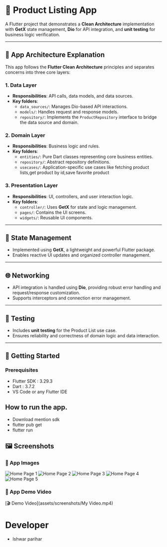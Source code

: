 # 🛒 Product Listing App

A Flutter project that demonstrates a **Clean Architecture** implementation with **GetX** state management, **Dio** for API integration, and **unit testing** for business logic verification.

---

## 🧱 App Architecture Explanation

This app follows the **Flutter Clean Architecture** principles and separates concerns into three core layers:

### 1. **Data Layer**

- **Responsibilities**: API calls, data models, and data sources.
- **Key folders**:
  - `data_sources/`: Manages Dio-based API interactions.
  - `models/`: Handles request and response models.
  - `repository/`: Implements the `ProductRepository` interface to bridge the data source and domain.

### 2. **Domain Layer**

- **Responsibilities**: Business logic and rules.
- **Key folders**:
  - `entities/`: Pure Dart classes representing core business entities.
  - `repository/`: Abstract repository definitions.
  - `usecases/`: Application-specific use cases like fetching product lists,get product by id,save favorite product

### 3. **Presentation Layer**

- **Responsibilities**: UI, controllers, and user interaction logic.
- **Key folders**:
  - `controller/`: Uses **GetX** for state and logic management.
  - `pages/`: Contains the UI screens.
  - `widgets/`: Reusable UI components.

---

## 🧰 State Management

- Implemented using **GetX**, a lightweight and powerful Flutter package.
- Enables reactive UI updates and organized controller management.

---

## 🌐 Networking

- API integration is handled using **Dio**, providing robust error handling and request/response customization.
- Supports interceptors and connection error management.

---

## 🧪 Testing

- Includes **unit testing** for the Product List use case.
- Ensures reliability and correctness of domain logic and data interaction.

---

## 🚀 Getting Started

### Prerequisites

- Flutter SDK : 3.29.3
- Dart : 3.7.2
- VS Code or any Flutter IDE

## How to run the app.

- Download mention sdk
- flutter pub get
- flutter run

## 🖼️ Screenshots

### 📱 App Images

![Home Page 1](assets/screenshots/Screenshot_2025-05-12-20-22-34-46_10da17da4d4f772a112bb6899a4c89a9.jpg)
![Home Page 2](assets/screenshots/Screenshot_2025-05-12-20-22-53-60_10da17da4d4f772a112bb6899a4c89a9.jpg)
![Home Page 3](assets/screenshots/Screenshot_2025-05-12-20-23-02-92_10da17da4d4f772a112bb6899a4c89a9.jpg)
![Home Page 4](assets/screenshots/Screenshot_2025-05-12-20-23-08-16_10da17da4d4f772a112bb6899a4c89a9.jpg)
![Home Page 5](assets/screenshots/Screenshot_2025-05-12-20-23-20-85_10da17da4d4f772a112bb6899a4c89a9.jpg)

### 📱 App Demo Video

[🎬 Demo Video](assets/screenshots/My Video.mp4)


# Developer 
- Ishwar parihar